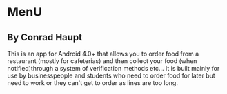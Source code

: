 **MenU**
====
By Conrad Haupt
-------------------
This is an app for Android 4.0+ that allows you to order food from a restaurant (mostly for cafeterias) and then collect your food (when notified)through a system of verification methods etc... It is built mainly for use by businesspeople and students who need to order food for later but need to work or they can't get to order as lines are too long.